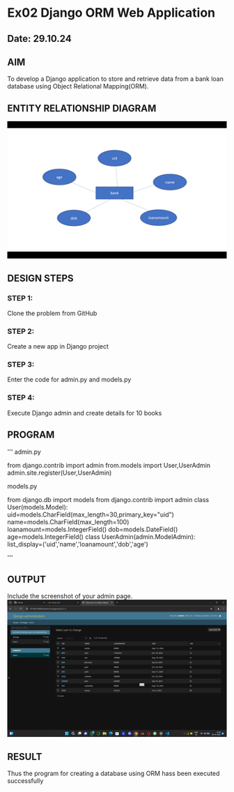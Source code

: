 # Ex02 Django ORM Web Application
## Date: 29.10.24

## AIM
To develop a Django application to store and retrieve data from a bank loan database using Object Relational Mapping(ORM).

## ENTITY RELATIONSHIP DIAGRAM

![Alt text](<Screenshot 2024-10-28 150020.png>)

## DESIGN STEPS

### STEP 1:
Clone the problem from GitHub

### STEP 2:
Create a new app in Django project

### STEP 3:
Enter the code for admin.py and models.py

### STEP 4:
Execute Django admin and create details for 10 books

## PROGRAM

''' 
admin.py

from django.contrib import admin
from.models import User,UserAdmin
admin.site.register(User,UserAdmin)

models.py

from django.db import models
from django.contrib import admin
class User(models.Model):
   uid=models.CharField(max_length=30,primary_key="uid")
   name=models.CharField(max_length=100)
   loanamount=models.IntegerField()
   dob=models.DateField()
   age=models.IntegerField()
class UserAdmin(admin.ModelAdmin):
   list_display=('uid','name','loanamount','dob','age')

'''

## OUTPUT

Include the screenshot of your admin page.
![Alt text](<Screenshot 2024-10-28 134908.png>)


## RESULT
Thus the program for creating a database using ORM hass been executed successfully
